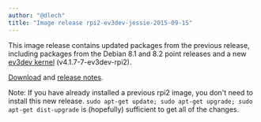 ```yaml
---
author: "@dlech"
title: "Image release rpi2-ev3dev-jessie-2015-09-15"
---
```


This image release contains updated packages from the previous
release, including packages from the Debian 8.1 and 8.2 point
releases and a new [ev3dev kernel] \(v4.1.7-7-ev3dev-rpi2).

[Download] and [release notes].

Note: If you have already installed a previous rpi2 image, you
don't need to install this new release.
`sudo apt-get update; sudo apt-get upgrade; sudo apt-get dist-upgrade`
is (hopefully) sufficient to get all of the changes.

[ev3dev kernel]: https://github.com/ev3dev/ev3dev-kpkg/blob/ev3dev-jessie/ev3dev-rpi2/changelog
[Download]: https://github.com/ev3dev/ev3dev/releases/tag/rpi2-ev3dev-jessie-2015-09-15
[release notes]: https://github.com/ev3dev/ev3dev/blob/ev3dev-jessie/release-notes/rpi2-ev3dev-jessie-2015-09-15.img-release-notes.md
